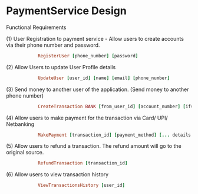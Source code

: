 # PaymentService Design

Functional Requirements

(1) User Registration to payment service - Allow users to create accounts via their phone number and password.

```rb
            RegisterUser [phone_number] [password]
```

(2) Allow Users to update User Profile details

```rb
            UpdateUser [user_id] [name] [email] [phone_number]
```

(3) Send money to another user of the application. (Send money to another phone number)

```rb
            CreateTransaction BANK [from_user_id] [account_number] [ifsc_code] [amount]
```

(4) Allow users to make payment for the transaction via Card/ UPI/ Netbanking

```rb
            MakePayment [transaction_id] [payment_method] [... details related to payment method ...]
```

(5) Allow users to refund a transaction. The refund amount will go to the original source.

```rb
            RefundTransaction [transaction_id]
```

(6) Allow users to view transaction history

```rb
            ViewTransactionsHistory [user_id]
```
